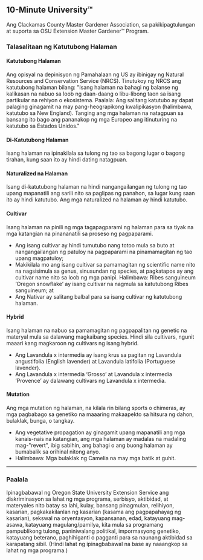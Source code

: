 ## 10-Minute University™

Ang Clackamas County Master Gardener Association, sa pakikipagtulungan at suporta sa OSU Extension Master Gardener™ Program.

### Talasalitaan ng Katutubong Halaman

#### Katutubong Halaman
Ang opisyal na depinisyon ng Pamahalaan ng US ay ibinigay ng Natural Resources and Conservation Service (NRCS). Tinutukoy ng NRCS ang katutubong halaman bilang:
"Isang halaman na bahagi ng balanse ng kalikasan na nabuo sa loob ng daan-daang o libu-libong taon sa isang partikular na rehiyon o ekosistema. Paalala: Ang salitang katutubo ay dapat palaging ginagamit na may pang-heograpikong kwalipikasyon (halimbawa, katutubo sa New England). Tanging ang mga halaman na natagpuan sa bansang ito bago ang pananakop ng mga Europeo ang itinuturing na katutubo sa Estados Unidos."

#### Di-Katutubong Halaman
Isang halaman na ipinakilala sa tulong ng tao sa bagong lugar o bagong tirahan, kung saan ito ay hindi dating natagpuan.

#### Naturalized na Halaman
Isang di-katutubong halaman na hindi nangangailangan ng tulong ng tao upang mapanatili ang sarili nito sa paglipas ng panahon, sa lugar kung saan ito ay hindi katutubo. Ang mga naturalized na halaman ay hindi katutubo.

#### Cultivar
Isang halaman na pinili ng mga tagapagparami ng halaman para sa tiyak na mga katangian na pinananatili sa proseso ng pagpaparami.
- Ang isang cultivar ay hindi tumutubo nang totoo mula sa buto at nangangailangan ng patuloy na pagpaparami na pinamamagitan ng tao upang magpatuloy;
- Makikilala mo ang isang cultivar sa pamamagitan ng scientific name nito na nagsisimula sa genus, sinusundan ng species, at pagkatapos ay ang cultivar name nito sa loob ng mga panipi. Halimbawa: Ribes sanguineum ‘Oregon snowflake’ ay isang cultivar na nagmula sa katutubong Ribes sanguineum; at
- Ang Nativar ay salitang balbal para sa isang cultivar ng katutubong halaman.

#### Hybrid
Isang halaman na nabuo sa pamamagitan ng pagpapalitan ng genetic na materyal mula sa dalawang magkaibang species. Hindi sila cultivars, ngunit maaari kang magkaroon ng cultivars ng isang hybrid.
- Ang Lavandula x intermedia ay isang krus sa pagitan ng Lavandula angustifolia (English lavender) at Lavandula latifolia (Portuguese lavender).
- Ang Lavandula x intermedia ‘Grosso’ at Lavandula x intermedia ‘Provence’ ay dalawang cultivars ng Lavandula x intermedia.

#### Mutation
Ang mga mutation ng halaman, na kilala rin bilang sports o chimeras, ay mga pagbabago sa genetiko na maaaring makaapekto sa hitsura ng dahon, bulaklak, bunga, o tangkay.
- Ang vegetative propagation ay ginagamit upang mapanatili ang mga kanais-nais na katangian, ang mga halaman ay madalas na madaling mag-"revert", ibig sabihin, ang bahagi o ang buong halaman ay bumabalik sa orihinal nitong anyo.
- Halimbawa: Mga bulaklak ng Camelia na may mga batik at guhit.

---

### Paalala
Ipinagbabawal ng Oregon State University Extension Service ang diskriminasyon sa lahat ng mga programa, serbisyo, aktibidad, at materyales nito batay sa lahi, kulay, bansang pinagmulan, relihiyon, kasarian, pagkakakilanlan ng kasarian (kasama ang pagpapahayag ng kasarian), sekswal na oryentasyon, kapansanan, edad, katayuang mag-asawa, katayuang magulang/pamilya, kita mula sa programang pampublikong tulong, paniniwalang politikal, impormasyong genetiko, katayuang beterano, paghihiganti o pagganti para sa naunang aktibidad sa karapatang sibil. (Hindi lahat ng ipinagbabawal na base ay naaangkop sa lahat ng mga programa.)